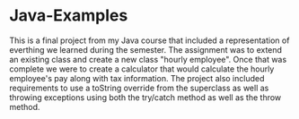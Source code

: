 # Java-Examples

This is a final project from my Java course that included a representation of everthing we learned during the semester. The assignment was to extend an existing class and create a new class "hourly employee". Once that was complete we were to create a calculator that would calculate the hourly employee's pay along with tax information. The project also included requirements to use a toString override from the superclass as well as throwing exceptions using both the try/catch method as well as the throw method.
